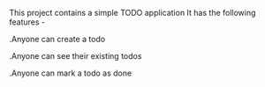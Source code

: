 This project contains a simple TODO application It has the following features -

.Anyone can create a todo

.Anyone can see their existing todos

.Anyone can mark a todo as done

